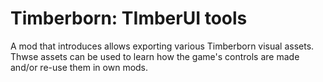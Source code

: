 # Timberborn: TImberUI tools

A mod that introduces allows exporting various Timberborn visual assets. Thwse assets can be used
to learn how the game's controls are made and/or re-use them in own mods.
